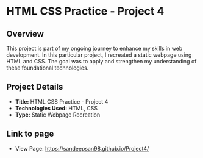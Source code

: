 # HTML CSS Practice - Project 4

## Overview
This project is part of my ongoing journey to enhance my skills in web development. In this particular project, I recreated a static webpage using HTML and CSS. The goal was to apply and strengthen my understanding of these foundational technologies.

## Project Details
- **Title:** HTML CSS Practice - Project 4
- **Technologies Used:** HTML, CSS
- **Type:** Static Webpage Recreation

## Link to page
- View Page: https://sandeepsan98.github.io/Project4/
